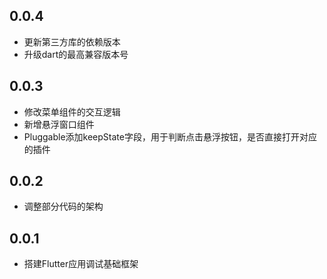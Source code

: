 ## 0.0.4

* 更新第三方库的依赖版本
* 升级dart的最高兼容版本号

## 0.0.3

* 修改菜单组件的交互逻辑
* 新增悬浮窗口组件
* Pluggable添加keepState字段，用于判断点击悬浮按钮，是否直接打开对应的插件

## 0.0.2

* 调整部分代码的架构

## 0.0.1

* 搭建Flutter应用调试基础框架
